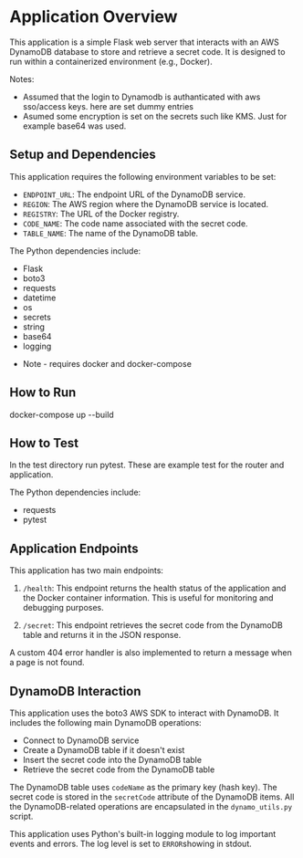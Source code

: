 # Application Overview

This application is a simple Flask web server that interacts with an AWS DynamoDB database to store and retrieve a secret code. It is designed to run within a containerized environment (e.g., Docker).

Notes:
- Assumed that the login to Dynamodb is authanticated with aws sso/access keys. here are set dummy entries
- Asumed some encryption is set on the secrets such like KMS. Just for example base64 was used.

## Setup and Dependencies

This application requires the following environment variables to be set:

- `ENDPOINT_URL`: The endpoint URL of the DynamoDB service.
- `REGION`: The AWS region where the DynamoDB service is located.
- `REGISTRY`: The URL of the Docker registry.
- `CODE_NAME`: The code name associated with the secret code.
- `TABLE_NAME`: The name of the DynamoDB table.

The Python dependencies include:

- Flask
- boto3
- requests
- datetime
- os
- secrets
- string
- base64
- logging

* Note - requires docker and docker-compose
## How to Run

docker-compose up --build


## How to Test

In the test directory run pytest. 
These are example test for the router and application.

The Python dependencies include:

- requests
- pytest

## Application Endpoints
  
This application has two main endpoints:

1. `/health`: This endpoint returns the health status of the application and the Docker container information. This is useful for monitoring and debugging purposes.

2. `/secret`: This endpoint retrieves the secret code from the DynamoDB table and returns it in the JSON response.

A custom 404 error handler is also implemented to return a message when a page is not found.

## DynamoDB Interaction

This application uses the boto3 AWS SDK to interact with DynamoDB. It includes the following main DynamoDB operations:

- Connect to DynamoDB service
- Create a DynamoDB table if it doesn't exist
- Insert the secret code into the DynamoDB table
- Retrieve the secret code from the DynamoDB table

The DynamoDB table uses `codeName` as the primary key (hash key). The secret code is stored in the `secretCode` attribute of the DynamoDB items. All the DynamoDB-related operations are encapsulated in the `dynamo_utils.py` script.


This application uses Python's built-in logging module to log important events and errors. The log level is set to `ERROR`showing in stdout.
